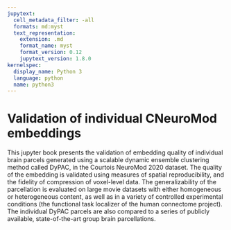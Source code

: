 ```yaml
---
jupytext:
  cell_metadata_filter: -all
  formats: md:myst
  text_representation:
    extension: .md
    format_name: myst
    format_version: 0.12
    jupytext_version: 1.8.0
kernelspec:
  display_name: Python 3
  language: python
  name: python3
---
```


Validation of individual CNeuroMod embeddings  
=============================================

This jupyter book presents the validation of embedding quality of individual brain parcels generated using a scalable dynamic ensemble clustering method called DyPAC, in the Courtois NeuroMod 2020 dataset. The quality of the embedding is validated using measures of spatial reproducibility, and the fidelity of compression of voxel-level data. The generalizability of the parcellation is evaluated on large movie datasets with either homogeneous or heterogeneous content, as well as in a variety of controlled experimental conditions (the functional task localizer of the human connectome project). The individual DyPAC parcels are also compared to a series of publicly available, state-of-the-art group brain parcellations. 
